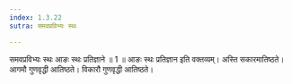 ```yaml
---
index: 1.3.22
sutra: समवप्रविभ्यः स्थः

---
```

समवप्रविभ्यः स्थः आङः स्थः प्रतिज्ञाने ॥ 1 ॥ आङः स्थः प्रतिज्ञान इति वक्तव्यम्। अस्ति सकारमातिष्ठते। आगमौ गुणवृद्धी आतिष्ठते। विकारौ गुणवृद्धी आतिष्ठते।